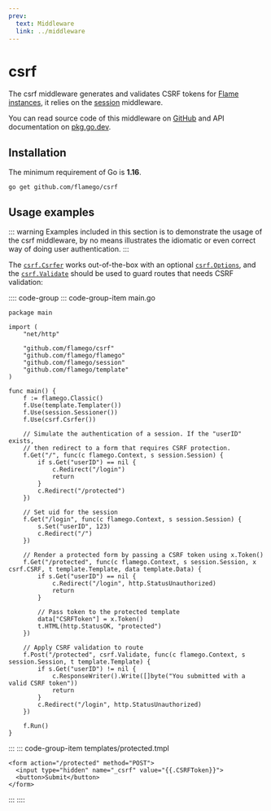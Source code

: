 ```yaml
---
prev:
  text: Middleware
  link: ../middleware
---
```


# csrf

The csrf middleware generates and validates CSRF tokens for [Flame instances](../core-concepts.md#instances), it relies on the [session](session.md) middleware.

You can read source code of this middleware on [GitHub](https://github.com/flamego/session) and API documentation on [pkg.go.dev](https://pkg.go.dev/github.com/flamego/session?tab=doc).

## Installation

The minimum requirement of Go is **1.16**.

```:no-line-numbers
go get github.com/flamego/csrf
```

## Usage examples

::: warning
Examples included in this section is to demonstrate the usage of the csrf middleware, by no means illustrates the idiomatic or even correct way of doing user authentication.
:::

The [`csrf.Csrfer`](https://pkg.go.dev/github.com/flamego/csrf#Csrfer) works out-of-the-box with an optional [`csrf.Options`](https://pkg.go.dev/github.com/flamego/csrf#Options), and the [`csrf.Validate`](https://pkg.go.dev/github.com/flamego/csrf#Validate) should be used to guard routes that needs CSRF validation:

:::: code-group
::: code-group-item main.go
```go:no-line-numbers{41-42,46-47}
package main

import (
	"net/http"

	"github.com/flamego/csrf"
	"github.com/flamego/flamego"
	"github.com/flamego/session"
	"github.com/flamego/template"
)

func main() {
	f := flamego.Classic()
	f.Use(template.Templater())
	f.Use(session.Sessioner())
	f.Use(csrf.Csrfer())

	// Simulate the authentication of a session. If the "userID" exists,
	// then redirect to a form that requires CSRF protection.
	f.Get("/", func(c flamego.Context, s session.Session) {
		if s.Get("userID") == nil {
			c.Redirect("/login")
			return
		}
		c.Redirect("/protected")
	})

	// Set uid for the session
	f.Get("/login", func(c flamego.Context, s session.Session) {
		s.Set("userID", 123)
		c.Redirect("/")
	})

	// Render a protected form by passing a CSRF token using x.Token()
	f.Get("/protected", func(c flamego.Context, s session.Session, x csrf.CSRF, t template.Template, data template.Data) {
		if s.Get("userID") == nil {
			c.Redirect("/login", http.StatusUnauthorized)
			return
		}

		// Pass token to the protected template
		data["CSRFToken"] = x.Token()
		t.HTML(http.StatusOK, "protected")
	})

	// Apply CSRF validation to route
	f.Post("/protected", csrf.Validate, func(c flamego.Context, s session.Session, t template.Template) {
		if s.Get("userID") != nil {
			c.ResponseWriter().Write([]byte("You submitted with a valid CSRF token"))
			return
		}
		c.Redirect("/login", http.StatusUnauthorized)
	})

	f.Run()
}
```
:::
::: code-group-item templates/protected.tmpl
```html:no-line-numbers
<form action="/protected" method="POST">
  <input type="hidden" name="_csrf" value="{{.CSRFToken}}">
  <button>Submit</button>
</form>
```
:::
::::
